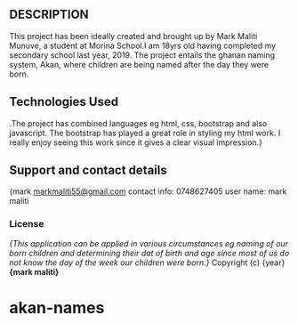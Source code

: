 ## DESCRIPTION
This project has been ideally created and brought up by Mark Maliti Munuve, a student at Morina School.I am 18yrs old having completed my secondary school last year, 2019.
The project entails the ghanan naming system, Akan, where children are being named after the day they were born.
## Technologies Used
.The project has combined languages eg html, css, bootstrap and also javascript. The bootstrap has played a great role in styling my html work. I really enjoy seeing this work since it gives a clear visual impression.}
## Support and contact details
{mark
  markmaliti55@gmail.com
  contact info: 0748627405
  user name: mark maliti
### License
*{This application can be applied in various circumstances eg naming of our born children and determining their dat of birth and age since most of us do not know the day of the week our children were born.}*
Copyright (c) {year} **{mark maliti}**
# akan-names